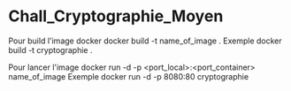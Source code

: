# Chall_Cryptographie_Moyen

Pour build l'image docker
  docker build -t name_of_image .
Exemple 
  docker build -t cryptographie .
  
Pour lancer l'image
  docker run -d -p <port_local>:<port_container> name_of_image
Exemple
  docker run -d -p 8080:80 cryptographie
